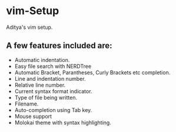 # vim-Setup
Aditya's vim setup.

## A few features included are:
- Automatic indentation.
- Easy file search with NERDTree
- Automatic Bracket, Parantheses, Curly Brackets etc completion.
- Line and indentation number.
- Relative line number. 
- Current syntax format indicator.
- Type of file being written.
- Filename.
- Auto-completion using Tab key.
- Mouse support
- Molokai theme with syntax highlighting.
